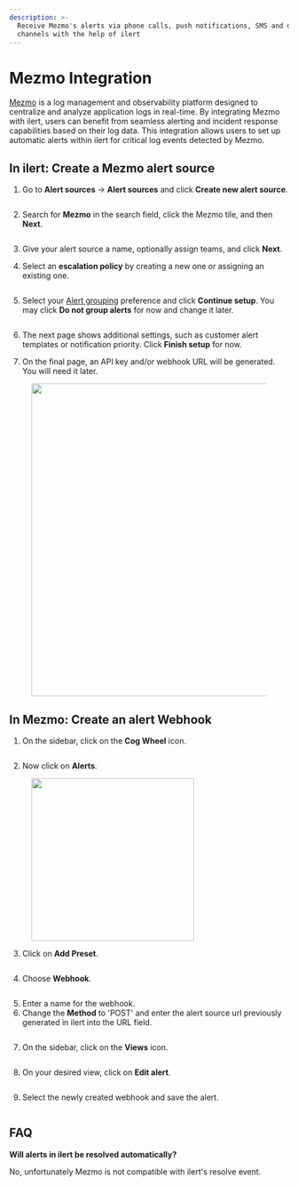 ```yaml
---
description: >-
  Receive Mezmo's alerts via phone calls, push notifications, SMS and other
  channels with the help of ilert
---
```


# Mezmo Integration

[Mezmo](https://www.mezmo.com/) is a log management and observability platform designed to centralize and analyze application logs in real-time. By integrating Mezmo with ilert, users can benefit from seamless alerting and incident response capabilities based on their log data. This integration allows users to set up automatic alerts within ilert for critical log events detected by Mezmo.

## In ilert: Create a Mezmo alert source <a href="#create-alarm-source" id="create-alarm-source"></a>

1.  Go to **Alert sources** -> **Alert sources** and click **Create new alert source**.

    <figure><img src="../.gitbook/assets/Screenshot 2023-08-28 at 10.21.10.png" alt=""><figcaption></figcaption></figure>
2.  Search for **Mezmo** in the search field, click the Mezmo tile, and then **Next**.&#x20;

    <figure><img src="../.gitbook/assets/Screenshot 2023-08-28 at 10.24.23.png" alt=""><figcaption></figcaption></figure>
3. Give your alert source a name, optionally assign teams, and click **Next**.
4.  Select an **escalation policy** by creating a new one or assigning an existing one.

    <figure><img src="../.gitbook/assets/Screenshot 2023-08-28 at 11.37.47.png" alt=""><figcaption></figcaption></figure>
5.  Select your [Alert grouping](../alerting/alert-sources.md#alert-grouping) preference and click **Continue setup**. You may click **Do not group alerts** for now and change it later.&#x20;

    <figure><img src="../.gitbook/assets/Screenshot 2023-08-28 at 11.38.24.png" alt=""><figcaption></figcaption></figure>
6. The next page shows additional settings, such as customer alert templates or notification priority. Click **Finish setup** for now.
7. On the final page, an API key and/or webhook URL will be generated. You will need it later.

<figure><img src="../.gitbook/assets/il-1 (1).png" alt="" width="563"><figcaption></figcaption></figure>

## In Mezmo: Create an alert Webhook

1. On the sidebar, click on the **Cog Wheel** icon.

<figure><img src="../.gitbook/assets/1 (2).png" alt=""><figcaption></figcaption></figure>

2. Now click on **Alerts**.

<figure><img src="../.gitbook/assets/2 (2).png" alt="" width="293"><figcaption></figcaption></figure>

3. Click on **Add Preset**.

<figure><img src="../.gitbook/assets/3 (3).png" alt=""><figcaption></figcaption></figure>

4. Choose **Webhook**.

<figure><img src="../.gitbook/assets/4 (2).png" alt=""><figcaption></figcaption></figure>

5. Enter a name for the webhook.
6. Change the **Method** to 'POST' and enter the alert source url previously generated in ilert into the URL field.

<figure><img src="../.gitbook/assets/5 (1) (2) (1).png" alt=""><figcaption></figcaption></figure>

7. On the sidebar, click on the **Views** icon.

<figure><img src="../.gitbook/assets/6 (1) (1) (2).png" alt=""><figcaption></figcaption></figure>

8. On your desired view, click on **Edit alert**.

<figure><img src="../.gitbook/assets/7 (1) (2).png" alt=""><figcaption></figcaption></figure>

9. Select the newly created webhook and save the alert.

<figure><img src="../.gitbook/assets/8 (1).png" alt=""><figcaption></figcaption></figure>

## FAQ

**Will alerts in ilert be resolved automatically?**

No, unfortunately Mezmo is not compatible with ilert's resolve event.
